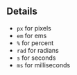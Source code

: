 ## Details

- `px` for pixels
- `em` for ems
- `%` for percent
- `rad` for radians
- `s` for seconds
- `ms` for milliseconds
